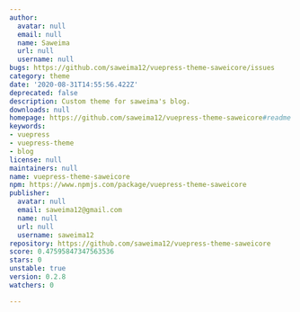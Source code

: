 ```yaml
---
author:
  avatar: null
  email: null
  name: Saweima
  url: null
  username: null
bugs: https://github.com/saweima12/vuepress-theme-saweicore/issues
category: theme
date: '2020-08-31T14:55:56.422Z'
deprecated: false
description: Custom theme for saweima's blog.
downloads: null
homepage: https://github.com/saweima12/vuepress-theme-saweicore#readme
keywords:
- vuepress
- vuepress-theme
- blog
license: null
maintainers: null
name: vuepress-theme-saweicore
npm: https://www.npmjs.com/package/vuepress-theme-saweicore
publisher:
  avatar: null
  email: saweima12@gmail.com
  name: null
  url: null
  username: saweima12
repository: https://github.com/saweima12/vuepress-theme-saweicore
score: 0.47595847347563536
stars: 0
unstable: true
version: 0.2.8
watchers: 0

---
```



